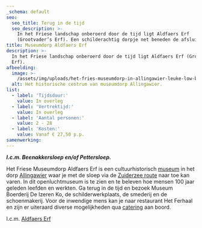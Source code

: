 ```yaml
---
_schema: default
seo:
  seo_title: Terug in de tijd
  seo_description: >-
    In het Friese landschap onberoerd door de tijd ligt Aldfaers Erf
    (Grootvader’s Erf). Een schilderachtig dorpje net beneden de afsluitdijk.
title: Museumdorp Aldfaers Erf
description: >-
  In het Friese landschap onberoerd door de tijd ligt Aldfaers Erf (Grootvader’s
  Erf). 
afbeelding:
  image: >-
    /assets/img/uploads/het-fries-museumdorp-in-allingawier-leuke-low-budget-uitjes-in-friesland-voor-kinderen-tip-mamas-meisje-blog.jpg
  alt: Het historische centrum van museumdorp Allingawier.
list:
  - label: 'Tijdsduur:'
    value: In overleg
  - label: 'Vertrektijd:'
    value: In overleg
  - label: 'Aantal personen:'
    value: 2 - 28
  - label: 'Kosten:'
    value: Vanaf € 27,50 p.p.
samenwerking:
---
```


***I.c.m. Beenakkersloep en/of Pettersloep.***

Het Friese Museumdorp Aldfaers Erf is een cultuurhistorisch&nbsp;<a target="_blank" rel="noopener" href="https://nl.wikipedia.org/wiki/Museum">museum</a>&nbsp;in het dorp&nbsp;<a target="_blank" rel="noopener" href="https://nl.wikipedia.org/wiki/Allingawier">Allingawier</a>&nbsp;waar je met de sloep via de [Zuiderzee route](https://sloepverhuurbolsward.nl/routes) naar toe kan varen. In dit openluchtmuseum is te zien en te beleven hoe mensen 100 jaar geleden leefden en werkten. Ga terug in de tijd en bezoek Museum Boerderij De Izeren Ko, de schilderwerkplaats, de smederij en de schoenmakerij. Voor de inwendige mens kan je naar restaurant Het Ferhaal en zijn er uiteraard diverse mogelijkheden qua [cater](https://sloepverhuurbolsward.nl/catering)[ing](https://sloepverhuurbolsward.nl/catering)&nbsp;aan boord.

I.c.m. [Aldfaers Erf](https://www.aldfaerserf.nl)
